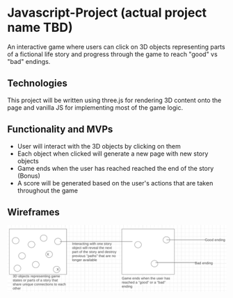 # Javascript-Project (actual project name TBD)

An interactive game where users can click on 3D objects representing parts of a fictional life story and progress through the game to reach "good" vs "bad" endings. 

## Technologies

This project will be written using three.js for rendering 3D content onto the page and vanilla JS for implementing most of the game logic. 

## Functionality and MVPs
* User will interact with the 3D objects by clicking on them 
* Each object when clicked will generate a new page with new story objects
* Game ends when the user has reached reached the end of the story     
(Bonus)  
* A score will be generated based on the user's actions that are taken throughout the game


## Wireframes 
![wireframe](wireframe.png)